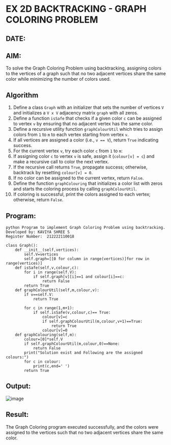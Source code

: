 # EX 2D BACKTRACKING - GRAPH COLORING PROBLEM
## DATE:
## AIM:
To solve the Graph Coloring Problem using backtracking, assigning colors to the vertices of a graph such that no two adjacent vertices share the same color while minimizing the number of colors used.



## Algorithm
1. Define a class `Graph` with an initializer that sets the number of vertices `V` and initializes a `V x V` adjacency matrix `graph` with all zeros.  
2. Define a function `isSafe` that checks if a given color `c` can be assigned to vertex `v` by ensuring that no adjacent vertex has the same color.  
3. Define a recursive utility function `graphColourUtil` which tries to assign colors from `1` to `m` to each vertex starting from vertex `v`.  
4. If all vertices are assigned a color (i.e., `v == V`), return `True` indicating success.  
5. For the current vertex `v`, try each color `c` from `1` to `m`:  
6. If assigning color `c` to vertex `v` is safe, assign it (`colour[v] = c`) and make a recursive call to color the next vertex.  
7. If the recursive call returns `True`, propagate success; otherwise, backtrack by resetting `colour[v] = 0`.  
8. If no color can be assigned to the current vertex, return `False`.  
9. Define the function `graphColouring` that initializes a color list with zeros and starts the coloring process by calling `graphColourUtil`.  
10. If coloring is successful, print the colors assigned to each vertex; otherwise, return `False`.   

## Program:
```
python Program to implement Graph Coloring Problem using backtracking.
Developed by: KAVIYA SHREE S
Register Number:  212222110018
```
```
class Graph():
    def __init__(self,vertices):
        self.V=vertices
        self.graph=[[0 for column in range(vertices)]for row in range(vertices)]
    def isSafe(self,v,colour,c):
        for i in range(self.V):
            if self.graph[v][i]==1 and colour[i]==c:
                return False
        return True
    def graphColourUtil(self,m,colour,v):
        if v==self.V:
            return True
            
        for c in range(1,m+1):
            if self.isSafe(v,colour,c)== True:
                colour[v]=c
                if self.graphColourUtil(m,colour,v+1)==True:
                    return True
                colour[v]=0
    def graphColouring(self,m):
        colour=[0]*self.V
        if self.graphColourUtil(m,colour,0)==None:
            return False
        print("Solution exist and Following are the assigned colours:")
        for c in colour:
            print(c,end=' ')
        return True
```

## Output:
![image](https://github.com/user-attachments/assets/1a0ff028-5e0a-4523-a189-c45230545885)

## Result:
The Graph Coloring program executed successfully, and the colors were assigned to the vertices such that no two adjacent vertices share the same color.
